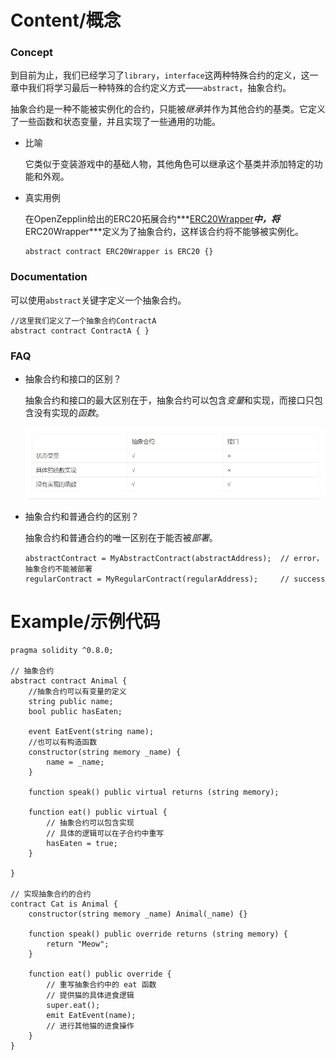 # Content/概念

### Concept

到目前为止，我们已经学习了`library`，`interface`这两种特殊合约的定义，这一章中我们将学习最后一种特殊的合约定义方式——`abstract`，抽象合约。

抽象合约是一种不能被实例化的合约，只能被*继承*并作为其他合约的基类。它定义了一些函数和状态变量，并且实现了一些通用的功能。

- 比喻
    
    它类似于变装游戏中的基础人物，其他角色可以继承这个基类并添加特定的功能和外观。
    
- 真实用例
    
    在OpenZepplin给出的ERC20拓展合约***[ERC20Wrapper](https://github.com/OpenZeppelin/openzeppelin-contracts/blob/9ef69c03d13230aeff24d91cb54c9d24c4de7c8b/contracts/token/ERC20/extensions/ERC20Wrapper.sol#L16C1-L86C2)***中，将***ERC20Wrapper***定义为了抽象合约，这样该合约将不能够被实例化。
    
    ```solidity
    abstract contract ERC20Wrapper is ERC20 {}
    ```
    

### Documentation

可以使用`abstract`关键字定义一个抽象合约。

```solidity
//这里我们定义了一个抽象合约ContractA
abstract contract ContractA { }
```

### FAQ

- 抽象合约和接口的区别？
    
    抽象合约和接口的最大区别在于，抽象合约可以包含*变量*和实现，而接口只包含没有实现的*函数*。
    
    ![Untitled](./img/1-1.png)
    
- 抽象合约和普通合约的区别？
    
    抽象合约和普通合约的唯一区别在于能否被*部署*。
    ```solidity
    abstractContract = MyAbstractContract(abstractAddress);  // error，抽象合约不能被部署
    regularContract = MyRegularContract(regularAddress);     // success
    ```
# Example/示例代码

```solidity
pragma solidity ^0.8.0;

// 抽象合约
abstract contract Animal {
    //抽象合约可以有变量的定义
    string public name;
    bool public hasEaten;

    event EatEvent(string name);
    //也可以有构造函数
    constructor(string memory _name) {
        name = _name;
    }
    
    function speak() public virtual returns (string memory);
    
    function eat() public virtual {
        // 抽象合约可以包含实现
        // 具体的逻辑可以在子合约中重写
        hasEaten = true;
    }
    
}

// 实现抽象合约的合约
contract Cat is Animal {
    constructor(string memory _name) Animal(_name) {}
    
    function speak() public override returns (string memory) {
        return "Meow";
    }
    
    function eat() public override {
        // 重写抽象合约中的 eat 函数
        // 提供猫的具体进食逻辑
        super.eat();
        emit EatEvent(name);
        // 进行其他猫的进食操作
    }
}
```